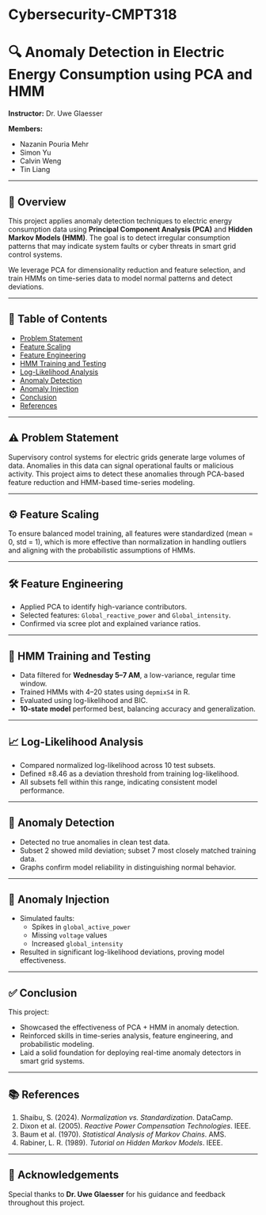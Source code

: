 # Cybersecurity-CMPT318
# 🔍 Anomaly Detection in Electric Energy Consumption using PCA and HMM


**Instructor:** Dr. Uwe Glaesser  

**Members:**  
- Nazanin Pouria Mehr 
- Simon Yu 
- Calvin Weng   
- Tin Liang  


---

## 📌 Overview

This project applies anomaly detection techniques to electric energy consumption data using **Principal Component Analysis (PCA)** and **Hidden Markov Models (HMM)**. The goal is to detect irregular consumption patterns that may indicate system faults or cyber threats in smart grid control systems.

We leverage PCA for dimensionality reduction and feature selection, and train HMMs on time-series data to model normal patterns and detect deviations.

---

## 📂 Table of Contents

- [Problem Statement](#problem-statement)  
- [Feature Scaling](#feature-scaling)  
- [Feature Engineering](#feature-engineering)  
- [HMM Training and Testing](#hmm-training-and-testing)  
- [Log-Likelihood Analysis](#log-likelihood-analysis)  
- [Anomaly Detection](#anomaly-detection)  
- [Anomaly Injection](#anomaly-injection)  
- [Conclusion](#conclusion)  
- [References](#references)

---

## ⚠️ Problem Statement

Supervisory control systems for electric grids generate large volumes of data. Anomalies in this data can signal operational faults or malicious activity. This project aims to detect these anomalies through PCA-based feature reduction and HMM-based time-series modeling.

---

## ⚙️ Feature Scaling

To ensure balanced model training, all features were standardized (mean = 0, std = 1), which is more effective than normalization in handling outliers and aligning with the probabilistic assumptions of HMMs.

---

## 🛠️ Feature Engineering

- Applied PCA to identify high-variance contributors.
- Selected features: `Global_reactive_power` and `Global_intensity`.
- Confirmed via scree plot and explained variance ratios.

---

## 🧪 HMM Training and Testing

- Data filtered for **Wednesday 5–7 AM**, a low-variance, regular time window.
- Trained HMMs with 4–20 states using `depmixS4` in R.
- Evaluated using log-likelihood and BIC.
- **10-state model** performed best, balancing accuracy and generalization.

---

## 📈 Log-Likelihood Analysis

- Compared normalized log-likelihood across 10 test subsets.
- Defined ±8.46 as a deviation threshold from training log-likelihood.
- All subsets fell within this range, indicating consistent model performance.

---

## 🚨 Anomaly Detection

- Detected no true anomalies in clean test data.
- Subset 2 showed mild deviation; subset 7 most closely matched training data.
- Graphs confirm model reliability in distinguishing normal behavior.

---

## 🧨 Anomaly Injection

- Simulated faults:
  - Spikes in `global_active_power`
  - Missing `voltage` values
  - Increased `global_intensity`
- Resulted in significant log-likelihood deviations, proving model effectiveness.

---

## ✅ Conclusion

This project:
- Showcased the effectiveness of PCA + HMM in anomaly detection.
- Reinforced skills in time-series analysis, feature engineering, and probabilistic modeling.
- Laid a solid foundation for deploying real-time anomaly detectors in smart grid systems.

---

## 📚 References

1. Shaibu, S. (2024). *Normalization vs. Standardization*. DataCamp.  
2. Dixon et al. (2005). *Reactive Power Compensation Technologies*. IEEE.  
3. Baum et al. (1970). *Statistical Analysis of Markov Chains*. AMS.  
4. Rabiner, L. R. (1989). *Tutorial on Hidden Markov Models*. IEEE.

---

## 🙏 Acknowledgements

Special thanks to **Dr. Uwe Glaesser** for his guidance and feedback throughout this project.

